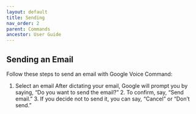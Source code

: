 ```yaml
---
layout: default
title: Sending
nav_order: 2
parent: Commands
ancestor: User Guide
---
```


## Sending an Email

Follow these steps to send an email with Google Voice Command:

1. Select an email 
    After dictating your email, Google will prompt you by saying, “Do you want to send the email?”
	2.	To confirm, say, “Send email.”
	3.	If you decide not to send it, you can say, “Cancel” or “Don’t send.”